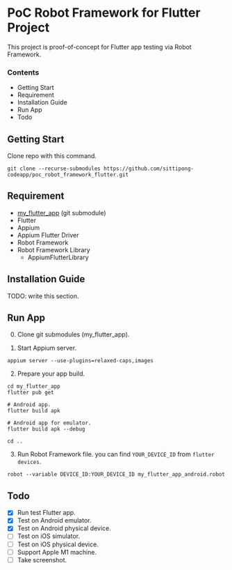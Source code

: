 # PoC Robot Framework for Flutter Project

This project is proof-of-concept for Flutter app testing via Robot Framework.

### Contents

- Getting Start
- Requirement
- Installation Guide
- Run App
- Todo

## Getting Start

Clone repo with this command.
```shell
git clone --recurse-submodules https://github.com/sittipong-codeapp/poc_robot_framework_flutter.git
```

## Requirement

- [my_flutter_app](https://github.com/sittipong-codeapp/my_flutter_app) (git submodule)
- Flutter
- Appium
- Appium Flutter Driver
- Robot Framework
- Robot Framework Library
  - AppiumFlutterLibrary

## Installation Guide

TODO: write this section.

## Run App

0. Clone git submodules (my_flutter_app).

1. Start Appium server.
```shell
appium server --use-plugins=relaxed-caps,images
```

2. Prepare your app build.
```shell
cd my_flutter_app
flutter pub get

# Android app.
flutter build apk

# Android app for emulator.
flutter build apk --debug

cd ..
```

3. Run Robot Framework file. you can find `YOUR_DEVICE_ID` from `flutter devices`.
```shell
robot --variable DEVICE_ID:YOUR_DEVICE_ID my_flutter_app_android.robot
```

## Todo

- [x] Run test Flutter app.
- [x] Test on Android emulator.
- [x] Test on Android physical device.
- [ ] Test on iOS simulator.
- [ ] Test on iOS physical device.
- [ ] Support Apple M1 machine.
- [ ] Take screenshot.
